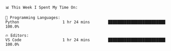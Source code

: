 <!--START_SECTION:waka-->
```text
📊 This Week I Spent My Time On: 

💬 Programming Languages: 
Python                   1 hr 24 mins        █████████████████████████   100.0%

🔥 Editors: 
VS Code                  1 hr 24 mins        █████████████████████████   100.0%
```


<!--END_SECTION:waka-->
